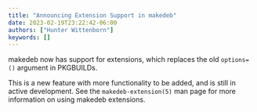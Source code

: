 ```yaml
---
title: "Announcing Extension Support in makedeb"
date: 2023-02-19T23:22:42-06:00
authors: ["Hunter Wittenborn"]
keywords: []
---
```


makedeb now has support for extensions, which replaces the old `options=()` argument in PKGBUILDs.

This is a new feature with more functionality to be added, and is still in active development. See the `makedeb-extension(5)` man page for more information on using makedeb extensions.
